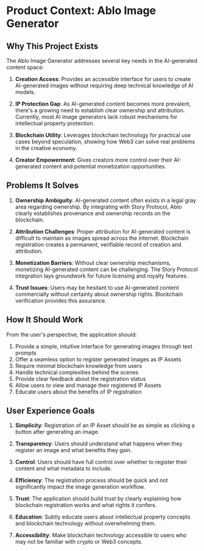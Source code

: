 # Product Context: Ablo Image Generator

## Why This Project Exists

The Ablo Image Generator addresses several key needs in the AI-generated content space:

1. **Creation Access**: Provides an accessible interface for users to create AI-generated images without requiring deep technical knowledge of AI models.

2. **IP Protection Gap**: As AI-generated content becomes more prevalent, there's a growing need to establish clear ownership and attribution. Currently, most AI image generators lack robust mechanisms for intellectual property protection.

3. **Blockchain Utility**: Leverages blockchain technology for practical use cases beyond speculation, showing how Web3 can solve real problems in the creative economy.

4. **Creator Empowerment**: Gives creators more control over their AI-generated content and potential monetization opportunities.

## Problems It Solves

1. **Ownership Ambiguity**: AI-generated content often exists in a legal gray area regarding ownership. By integrating with Story Protocol, Ablo clearly establishes provenance and ownership records on the blockchain.

2. **Attribution Challenges**: Proper attribution for AI-generated content is difficult to maintain as images spread across the internet. Blockchain registration creates a permanent, verifiable record of creation and attribution.

3. **Monetization Barriers**: Without clear ownership mechanisms, monetizing AI-generated content can be challenging. The Story Protocol integration lays groundwork for future licensing and royalty features.

4. **Trust Issues**: Users may be hesitant to use AI-generated content commercially without certainty about ownership rights. Blockchain verification provides this assurance.

## How It Should Work

From the user's perspective, the application should:

1. Provide a simple, intuitive interface for generating images through text prompts
2. Offer a seamless option to register generated images as IP Assets
3. Require minimal blockchain knowledge from users
4. Handle technical complexities behind the scenes
5. Provide clear feedback about the registration status
6. Allow users to view and manage their registered IP Assets
7. Educate users about the benefits of IP registration

## User Experience Goals

1. **Simplicity**: Registration of an IP Asset should be as simple as clicking a button after generating an image.

2. **Transparency**: Users should understand what happens when they register an image and what benefits they gain.

3. **Control**: Users should have full control over whether to register their content and what metadata to include.

4. **Efficiency**: The registration process should be quick and not significantly impact the image generation workflow.

5. **Trust**: The application should build trust by clearly explaining how blockchain registration works and what rights it confers.

6. **Education**: Subtly educate users about intellectual property concepts and blockchain technology without overwhelming them.

7. **Accessibility**: Make blockchain technology accessible to users who may not be familiar with crypto or Web3 concepts.
